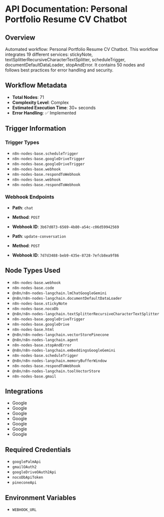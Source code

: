 # API Documentation: Personal Portfolio Resume CV Chatbot

## Overview
Automated workflow: Personal Portfolio Resume CV Chatbot. This workflow integrates 19 different services: stickyNote, textSplitterRecursiveCharacterTextSplitter, scheduleTrigger, documentDefaultDataLoader, stopAndError. It contains 50 nodes and follows best practices for error handling and security.

## Workflow Metadata
- **Total Nodes**: 71
- **Complexity Level**: Complex
- **Estimated Execution Time**: 30+ seconds
- **Error Handling**: ✅ Implemented

## Trigger Information
### Trigger Types
- `n8n-nodes-base.scheduleTrigger`
- `n8n-nodes-base.googleDriveTrigger`
- `n8n-nodes-base.googleDriveTrigger`
- `n8n-nodes-base.webhook`
- `n8n-nodes-base.respondToWebhook`
- `n8n-nodes-base.webhook`
- `n8n-nodes-base.respondToWebhook`

### Webhook Endpoints
- **Path**: `chat`
- **Method**: `POST`
- **Webhook ID**: `3b67d073-6569-4b80-a54c-c06d59942569`

- **Path**: `update-conversation`
- **Method**: `POST`
- **Webhook ID**: `7d7d3488-beb9-435e-8728-7efcb8ea9f86`


## Node Types Used
- `n8n-nodes-base.webhook`
- `n8n-nodes-base.code`
- `@n8n/n8n-nodes-langchain.lmChatGoogleGemini`
- `@n8n/n8n-nodes-langchain.documentDefaultDataLoader`
- `n8n-nodes-base.stickyNote`
- `n8n-nodes-base.nocoDb`
- `@n8n/n8n-nodes-langchain.textSplitterRecursiveCharacterTextSplitter`
- `n8n-nodes-base.googleDriveTrigger`
- `n8n-nodes-base.googleDrive`
- `n8n-nodes-base.html`
- `@n8n/n8n-nodes-langchain.vectorStorePinecone`
- `@n8n/n8n-nodes-langchain.agent`
- `n8n-nodes-base.stopAndError`
- `@n8n/n8n-nodes-langchain.embeddingsGoogleGemini`
- `n8n-nodes-base.scheduleTrigger`
- `@n8n/n8n-nodes-langchain.memoryBufferWindow`
- `n8n-nodes-base.respondToWebhook`
- `@n8n/n8n-nodes-langchain.toolVectorStore`
- `n8n-nodes-base.gmail`

## Integrations
- Google
- Google
- Google
- Google
- Google
- Google
- Google

## Required Credentials
- `googlePalmApi`
- `gmailOAuth2`
- `googleDriveOAuth2Api`
- `nocoDbApiToken`
- `pineconeApi`

## Environment Variables
- `WEBHOOK_URL`
